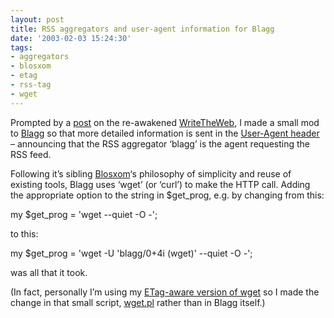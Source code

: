```yaml
---
layout: post
title: RSS aggregators and user-agent information for Blagg
date: '2003-02-03 15:24:30'
tags:
- aggregators
- blosxom
- etag
- rss-tag
- wget
---
```



Prompted by a [post](http://writetheweb.com/Members/edd/Articles/2003-02-rss) on the re-awakened [WriteTheWeb](http://www.writetheweb.com/), I made a small mod to [Blagg](http://www.oreillynet.com/%7Erael/lang/perl/blagg) so that more detailed information is sent in the [User-Agent header](http://www.w3.org/Protocols/rfc2616/rfc2616-sec14.html#sec14.43) – announcing that the RSS aggregator ‘blagg’ is the agent requesting the RSS feed.

Following it’s sibling [Blosxom](http://www.raelity.org/apps/blosxom)‘s philosophy of simplicity and reuse of existing tools, Blagg uses ‘wget’ (or ‘curl’) to make the HTTP call. Adding the appropriate option to the string in $get_prog, e.g. by changing from this:

my $get_prog = 'wget --quiet -O -';

to this:

my $get_prog = 'wget -U 'blagg/0+4i (wget)' --quiet -O -';

was all that it took.

(In fact, personally I’m using my [ETag-aware version of wget](http://www.pipetree.com/qmacro/blog/2002/05/etag-enabled-wget/) so I made the change in that small script, [wget.pl](/~dj/wget.pl) rather than in Blagg itself.)


